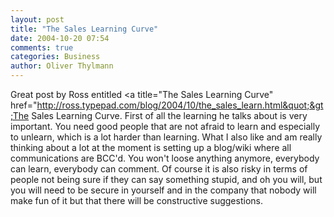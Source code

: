 ```yaml
---
layout: post
title: "The Sales Learning Curve"
date: 2004-10-20 07:54
comments: true
categories: Business
author: Oliver Thylmann
---
```



Great post by Ross entitled &lt;a title=&quot;The Sales Learning Curve&quot; href=&quot;http://ross.typepad.com/blog/2004/10/the_sales_learn.html&quot;&gt;The Sales Learning Curve.  First of all the learning he talks about is very important. You need good people that are not afraid to learn and especially to unlearn, which is a lot harder than learning. What I also like and am really thinking about a lot at the moment is setting up a blog/wiki where all communications are BCC'd. You won't loose anything anymore, everybody can learn, everybody can comment. Of course it is also risky in terms of people not being sure if they can say something stupid, and oh you will, but you will need to be secure in yourself and in the company that nobody will make fun of it but that there will be constructive suggestions.

